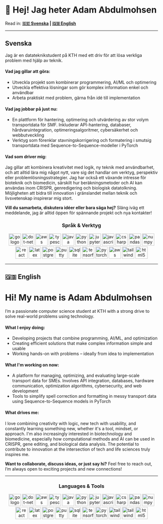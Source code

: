 <h1 align="left">👋 Hej! Jag heter Adam Abdulmohsen</h1>

<p align="left">
Read in: <b><a href="#swedish-tab">🇸🇪 Svenska</a> | <a href="#english-tab">🇬🇧 English</a></b>
</p>

---

## Svenska

<div id="swedish-tab">
  <p>
    Jag är en datateknikstudent på KTH med ett driv för att lösa verkliga problem med hjälp av teknik.
  </p>

  <h4> Vad jag gillar att göra:</h4>
  <ul>
    <li>Utveckla projekt som kombinerar programmering, AI/ML och optimering</li>
    <li>Utveckla effektiva lösningar som gör komplex information enkel och användbar</li>
    <li>Arbeta praktiskt med problem, gärna från idé till implementation</li>
  </ul>

  <h4> Vad jag jobbar på just nu:</h4>
  <ul>
    <li>En plattform för hantering, optimering och utvärdering av stor volym transportdata för SMF. Inkluderar API-hantering, databaser, hårdvaruintegration, optimeringsalgoritmer, cybersäkerhet och webbutveckling</li>
    <li>Verktyg som förenklar stavningskorrigering och formatering i smutsig transportdata med Sequence-to-Sequence-modeller i PyTorch</li>
  </ul>

  <h4> Vad som driver mig:</h4>
  <p>
    Jag gillar att kombinera kreativitet med logik, ny teknik med användbarhet, och att alltid lära mig något nytt, vare sig det handlar om verktyg, perspektiv eller problemlösningsstrategier. Jag har också ett växande intresse för bioteknik och biomedicin, särskilt hur beräkningsmetoder och AI kan användas inom CRISPR, genredigering och biologisk datatolkning. Möjligheten att bidra till innovation i gränslandet mellan teknik och livsvetenskap inspirerar mig stort.
  </p>

  <p><strong> Vill du samarbeta, diskutera idéer eller bara säga hej?</strong>  
  Släng iväg ett meddelande, jag är alltid öppen för spännande projekt och nya kontakter!</p>
</div>



<h3 align="center"> Språk & Verktyg</h3>

<div align="center">
  <img src="https://cdn.jsdelivr.net/gh/devicons/devicon/icons/go/go-original.svg" style="height: 40px; max-width: 50px;" alt="go logo" />
  <img src="https://cdn.jsdelivr.net/gh/devicons/devicon/icons/dot-net/dot-net-plain.svg" style="height: 40px; max-width: 50px;" alt="dot-net logo" />
  <img src="https://cdn.jsdelivr.net/gh/devicons/devicon/icons/amazonwebservices/amazonwebservices-line.svg" style="height: 40px; max-width: 50px;" alt="aws logo" />
  <img src="https://cdn.jsdelivr.net/gh/devicons/devicon/icons/typescript/typescript-original.svg" style="height: 40px; max-width: 50px;" alt="typescript logo" />
  <img src="https://cdn.jsdelivr.net/gh/devicons/devicon/icons/java/java-original.svg" style="height: 40px; max-width: 50px;" alt="java logo" />
  <img src="https://cdn.jsdelivr.net/gh/devicons/devicon/icons/python/python-original.svg" style="height: 40px; max-width: 50px;" alt="python logo" />
  <img src="https://cdn.jsdelivr.net/gh/devicons/devicon/icons/jupyter/jupyter-original.svg" style="height: 40px; max-width: 50px;" alt="jupyter logo" />
  <img src="https://cdn.jsdelivr.net/gh/devicons/devicon/icons/javascript/javascript-original.svg" style="height: 40px; max-width: 50px;" alt="javascript logo" />
  <img src="https://cdn.jsdelivr.net/gh/devicons/devicon/icons/csharp/csharp-original.svg" style="height: 40px; max-width: 50px;" alt="csharp logo" />
  <img src="https://cdn.jsdelivr.net/gh/devicons/devicon/icons/pandas/pandas-original.svg" style="height: 40px; max-width: 50px;" alt="pandas logo" />
  <img src="https://cdn.jsdelivr.net/gh/devicons/devicon/icons/numpy/numpy-original.svg" style="height: 40px; max-width: 50px;" alt="numpy logo" />
  <img src="https://cdn.jsdelivr.net/gh/devicons/devicon/icons/react/react-original.svg" style="height: 40px; max-width: 50px;" alt="react logo" />
  <img src="https://cdn.jsdelivr.net/gh/devicons/devicon/icons/latex/latex-original.svg" style="height: 40px; max-width: 50px;" alt="latex logo" />
  <img src="https://cdn.jsdelivr.net/gh/devicons/devicon/icons/postgresql/postgresql-original.svg" style="height: 40px; max-width: 50px;" alt="postgresql logo" />
  <img src="https://cdn.jsdelivr.net/gh/devicons/devicon/icons/putty/putty-original.svg" style="height: 40px; max-width: 50px;" alt="putty logo" />
  <img src="https://cdn.jsdelivr.net/gh/devicons/devicon/icons/sqlite/sqlite-original.svg" style="height: 40px; max-width: 50px;" alt="sqlite logo" />
  <img src="https://cdn.jsdelivr.net/gh/devicons/devicon/icons/tensorflow/tensorflow-original.svg" style="height: 40px; max-width: 50px;" alt="tensorflow logo" />
  <img src="https://cdn.jsdelivr.net/gh/devicons/devicon/icons/pytorch/pytorch-original.svg" style="height: 40px; max-width: 50px;" alt="pytorch logo" />
  <img src="https://upload.wikimedia.org/wikipedia/commons/9/93/Amazon_Web_Services_Logo.svg" style="height: 40px; max-width: 70px;" alt="aws logo" />
  <img src="https://cdn.jsdelivr.net/gh/devicons/devicon/icons/tailwindcss/css.svg" style="height: 40px; max-width: 50px;" alt="tailwindcss logo" />
  <img src="https://cdn.jsdelivr.net/gh/devicons/devicon/icons/html5/html5-original.svg" style="height: 40px; max-width: 50px;" alt="html5 logo" />
</div>

---

## 🇬🇧 English
<h1 align="left"> Hi! My name is Adam Abdulmohsen</h1>

<div id="english-tab">
  <p>
    I’m a passionate computer science student at KTH with a strong drive to solve real-world problems using technology.
  </p>

  <h4> What I enjoy doing:</h4>
  <ul>
    <li>Developing projects that combine programming, AI/ML, and optimization</li>
    <li>Creating efficient solutions that make complex information simple and usable</li>
    <li>Working hands-on with problems – ideally from idea to implementation</li>
  </ul>

  <h4> What I'm working on now:</h4>
  <ul>
    <li>A platform for managing, optimizing, and evaluating large-scale transport data for SMEs. Involves API integration, databases, hardware communication, optimization algorithms, cybersecurity, and web development</li>
    <li>Tools to simplify spell correction and formatting in messy transport data using Sequence-to-Sequence models in PyTorch</li>
  </ul>

  <h4> What drives me:</h4>
  <p>
    I love combining creativity with logic, new tech with usability, and constantly learning something new, whether it's a tool, mindset, or approach.  
    I'm also increasingly interested in biotechnology and biomedicine, especially how computational methods and AI can be used in CRISPR, gene editing, and biological data analysis. The potential to contribute to innovation at the intersection of tech and life sciences truly inspires me.
  </p>

  <p><strong> Want to collaborate, discuss ideas, or just say hi?</strong>  
  Feel free to reach out, I’m always open to exciting projects and new connections!</p>
</div>

---

<h3 align="center">Languages & Tools</h3>

<div align="center">
  <img src="https://cdn.jsdelivr.net/gh/devicons/devicon/icons/go/go-original.svg" style="height: 40px; max-width: 50px;" alt="go logo" />
  <img src="https://cdn.jsdelivr.net/gh/devicons/devicon/icons/dot-net/dot-net-plain.svg" style="height: 40px; max-width: 50px;" alt="dot-net logo" />
  <img src="https://cdn.jsdelivr.net/gh/devicons/devicon/icons/amazonwebservices/amazonwebservices-line.svg" style="height: 40px; max-width: 50px;" alt="aws logo" />
  <img src="https://cdn.jsdelivr.net/gh/devicons/devicon/icons/typescript/typescript-original.svg" style="height: 40px; max-width: 50px;" alt="typescript logo" />
  <img src="https://cdn.jsdelivr.net/gh/devicons/devicon/icons/java/java-original.svg" style="height: 40px; max-width: 50px;" alt="java logo" />
  <img src="https://cdn.jsdelivr.net/gh/devicons/devicon/icons/python/python-original.svg" style="height: 40px; max-width: 50px;" alt="python logo" />
  <img src="https://cdn.jsdelivr.net/gh/devicons/devicon/icons/jupyter/jupyter-original.svg" style="height: 40px; max-width: 50px;" alt="jupyter logo" />
  <img src="https://cdn.jsdelivr.net/gh/devicons/devicon/icons/javascript/javascript-original.svg" style="height: 40px; max-width: 50px;" alt="javascript logo" />
  <img src="https://cdn.jsdelivr.net/gh/devicons/devicon/icons/csharp/csharp-original.svg" style="height: 40px; max-width: 50px;" alt="csharp logo" />
  <img src="https://cdn.jsdelivr.net/gh/devicons/devicon/icons/pandas/pandas-original.svg" style="height: 40px; max-width: 50px;" alt="pandas logo" />
  <img src="https://cdn.jsdelivr.net/gh/devicons/devicon/icons/numpy/numpy-original.svg" style="height: 40px; max-width: 50px;" alt="numpy logo" />
  <img src="https://cdn.jsdelivr.net/gh/devicons/devicon/icons/react/react-original.svg" style="height: 40px; max-width: 50px;" alt="react logo" />
  <img src="https://cdn.jsdelivr.net/gh/devicons/devicon/icons/latex/latex-original.svg" style="height: 40px; max-width: 50px;" alt="latex logo" />
  <img src="https://cdn.jsdelivr.net/gh/devicons/devicon/icons/postgresql/postgresql-original.svg" style="height: 40px; max-width: 50px;" alt="postgresql logo" />
  <img src="https://cdn.jsdelivr.net/gh/devicons/devicon/icons/putty/putty-original.svg" style="height: 40px; max-width: 50px;" alt="putty logo" />
  <img src="https://cdn.jsdelivr.net/gh/devicons/devicon/icons/sqlite/sqlite-original.svg" style="height: 40px; max-width: 50px;" alt="sqlite logo" />
  <img src="https://cdn.jsdelivr.net/gh/devicons/devicon/icons/tensorflow/tensorflow-original.svg" style="height: 40px; max-width: 50px;" alt="tensorflow logo" />
  <img src="https://cdn.jsdelivr.net/gh/devicons/devicon/icons/pytorch/pytorch-original.svg" style="height: 40px; max-width: 50px;" alt="pytorch logo" />
  <img src="https://cdn.jsdelivr.net/gh/devicons/devicon/icons/tailwindcss/tailwindcss-plain.svg" style="height: 40px; max-width: 50px;" alt="tailwindcss logo" />
  <img src="https://cdn.jsdelivr.net/gh/devicons/devicon/icons/tailwindcss/tailwindcss-plain.svg" style="height: 40px; max-width: 50px;" alt="tailwindcss logo" />
  <img src="https://cdn.jsdelivr.net/gh/devicons/devicon/icons/html5/html5-original.svg" style="height: 40px; max-width: 50px;" alt="html5 logo" />
</div>

